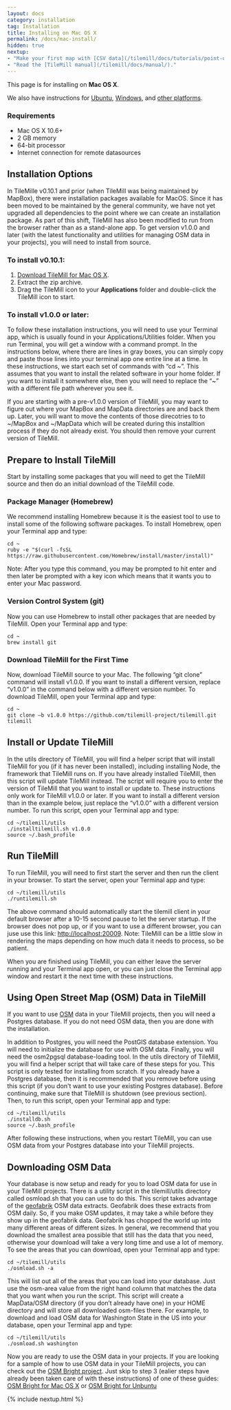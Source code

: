 ```yaml
---
layout: docs
category: installation
tag: Installation
title: Installing on Mac OS X
permalink: /docs/mac-install/
hidden: true
nextup:
- "Make your first map with [CSV data](/tilemill/docs/tutorials/point-data/)."
- "Read the [TileMill manual](/tilemill/docs/manual/)."
---
```

This page is for installing on **Mac OS X**.

We also have instructions for [Ubuntu](/tilemill/docs/linux-install), [Windows](/tilemill/docs/win-install), and [other platforms](/tilemill/docs/source).

### Requirements
<ul class='checklist'>
  <li class='check'>Mac OS X 10.6+</li>
  <li class='check'>2 GB memory</li>
  <li class='check'>64-bit processor</li>
  <li class='check'>Internet connection for remote datasources</li>
</ul>

## Installation Options

In TileMille v0.10.1 and prior (when TileMill was being maintained by MapBox), there were installation packages available for MacOS. Since it has been moved to be maintained by the general community, we have not yet upgraded all dependencies to the point where we can create an installation package. As part of this shift, TileMill has also been modified to run from the browser rather than as a stand-alone app. To get version v1.0.0 and later (with the latest functionality and utilities for managing OSM data in your projects), you will need to install from source.

### To install v0.10.1:
1. [Download TileMill for Mac OS X](/tilemill/index.html).
2. Extract the zip archive.
3. Drag the TileMill icon to your **Applications** folder and double-click the TileMill icon to start.

### To install v1.0.0 or later:

To follow these installation instructions, you will need to use your Terminal app, which is usually found in your Applications/Utilities folder. When you run Terminal, you will get a window with a command prompt. In the instructions below, where there are lines in gray boxes, you can simply copy and paste those lines into your terminal app one entire line at a time. In these instructions, we start each set of commands with “cd ~”. This assumes that you want to install the related software in your home folder. If you want to install it somewhere else, then you will need to replace the “~” with a different file path wherever you see it.

If you are starting with a pre-v1.0.0 version of TileMill, you may want to figure out where your MapBox and MapData directories are and back them up. Later, you will want to move the contents of those direcotries to to ~/MapBox and ~/MapData which will be created during this installtion process if they do not already exist. You should then remove your current version of TileMill.

## Prepare to Install TileMill

Start by installing some packages that you will need to get the TileMill source and then do an initial download of the TileMill code.

### Package Manager (Homebrew)

We recommend installing Homebrew because it is the easiest tool to use to install some of the following software packages. To install Homebrew, open your Terminal app and type:

    cd ~
    ruby -e "$(curl -fsSL https://raw.githubusercontent.com/Homebrew/install/master/install)"

Note: After you type this command, you may be prompted to hit enter and then later be prompted with a key icon which means that it wants you to enter your Mac password.

### Version Control System (git)

Now you can use Homebrew to install other packages that are needed by TileMill. Open your Terminal app and type:

    cd ~
    brew install git

### Download TileMill for the First Time

Now, download TileMill source to your Mac. The following “git clone” command will install v1.0.0. If you want to install a different version, replace “v1.0.0” in the command below with a different version number. To download TileMill, open your Terminal app and type:

    cd ~
    git clone –b v1.0.0 https://github.com/tilemill-project/tilemill.git tilemill

## Install or Update TileMill

In the utils directory of TileMill, you will find a helper script that will install TileMill for you (if it has never been installed), including installing Node, the framework that TileMill runs on. If you have already installed TileMill, then this script will update TileMill instead. The script will require you to enter the version of TileMill that you want to install or update to. These instructions only work for TileMill v1.0.0 or later. If you want to install a different version than in the example below, just replace the “v1.0.0” with a different version number. To run this script, open your Terminal app and type:

    cd ~/tilemill/utils
    ./installtilemill.sh v1.0.0
    source ~/.bash_profile

<a name="runtilemill"></a>
## Run TileMill

To run TileMill, you will need to first start the server and then run the client in your browser. To start the server, open your Terminal app and type:

    cd ~/tilemill/utils
    ./runtilemill.sh

The above command should automatically start the tilemill client in your default browser after a 10-15 second pause to let the server startup. If the browser does not pop up, or if you want to use a different browser, you can juse use this link: <a href="http://localhost:20009" target="_blank">http://localhost:20009</a>.
Note: TileMill can be a little slow in rendering the maps depending on how much data it needs to process, so be patient.

When you are finished using TileMill, you can either leave the server running and your Terminal app open, or you can just close the Terminal app window and restart it the next time with these instructions.

<a name="useosm"></a>
## Using Open Street Map (OSM) Data in TileMill

If you want to use [OSM](https://wiki.openstreetmap.org/wiki/Main_Page) data in your TileMill projects, then you will need a Postgres database. If you do not need OSM data, then you are done with the installation.

In addition to Postgres, you will need the PostGIS database extension. You will need to initialize the database for use with OSM data. Finally, you will need the osm2pgsql database-loading tool. In the utils directory of TileMill, you will find a helper script that will take care of these steps for you. This script is only tested for installing from scratch. If you already have a Postgres database, then it is recommended that you remove before using this script (if you don't want to use your existing Postgres database). Before continuing, make sure that TileMill is shutdown (see previous section). Then, to run this script, open your Terminal app and type:

    cd ~/tilemill/utils
    ./installdb.sh
    source ~/.bash_profile

After following these instructions, when you restart TileMill, you can use OSM data from your Postgres database into your TileMill projects.

## Downloading OSM Data

Your database is now setup and ready for you to load OSM data for use in your TileMill projects.  There is a utility script in the tilemill/utils directory called osmload.sh that you can use to do this. This script takes advantage of the <a href="http://download.geofabrik.de" target="_blank">geofabrik</a> OSM data extracts. Geofabrik does these extracts from OSM daily. So, if you make OSM updates, it may take a while before they show up in the geofabrik data. Geofabrik has chopped the world up into many different areas of different sizes. In general, we recommend that you download the smallest area possible that still has the data that you need, otherwise your download will take a very long time and use a lot of memory. To see the areas that you can download, open your Terminal app and type:

    cd ~/tilemill/utils
    ./osmload.sh -a

This will list out all of the areas that you can load into your database. Just use the osm-area value from the right hand column that matches the data that you want when you run the script. This script will create a MapData/OSM directory (if you don’t already have one) in your HOME directory and will store all downloaded osm-files there. For example, to download and load OSM data for Washington State in the US into your database, open your Terminal app and type:

    cd ~/tilemill/utils
    ./osmload.sh washington

Now you are ready to use the OSM data in your projects. If you are looking for a sample of how to use OSM data in your TileMill projects, you can check out the [OSM Bright project](https://github.com/mapbox/osm-bright). Just skip to step 3 (ealier steps have already been taken care of with these instructions) of one of these guides: [OSM Bright for Mac OS X](/tilemill/docs/guides/osm-bright-mac-quickstart/) or [OSM Bright for Unbuntu](/tilemill/docs/guides/osm-bright-ubuntu-quickstart/)

{% include nextup.html %}
